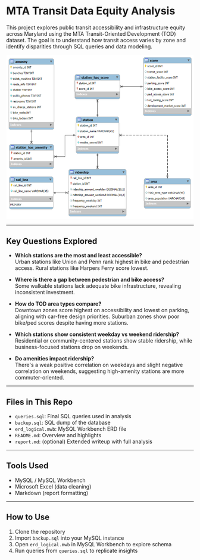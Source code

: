 # MTA Transit Data Equity Analysis

This project explores public transit accessibility and infrastructure equity across Maryland using the MTA Transit-Oriented Development (TOD) dataset. The goal is to understand how transit access varies by zone and identify disparities through SQL queries and data modeling.

![ERD Diagram](mta_transit_erd.png)

---

## Key Questions Explored

- **Which stations are the most and least accessible?**  
  Urban stations like Union and Penn rank highest in bike and pedestrian access. Rural stations like Harpers Ferry score lowest.

- **Where is there a gap between pedestrian and bike access?**  
  Some walkable stations lack adequate bike infrastructure, revealing inconsistent investment.

- **How do TOD area types compare?**  
  Downtown zones score highest on accessibility and lowest on parking, aligning with car-free design priorities. Suburban zones show poor bike/ped scores despite having more stations.

- **Which stations show consistent weekday vs weekend ridership?**  
  Residential or community-centered stations show stable ridership, while business-focused stations drop on weekends.

- **Do amenities impact ridership?**  
  There's a weak positive correlation on weekdays and slight negative correlation on weekends, suggesting high-amenity stations are more commuter-oriented.

---

## Files in This Repo

- `queries.sql`: Final SQL queries used in analysis
- `backup.sql`: SQL dump of the database
- `erd_logical.mwb`: MySQL Workbench ERD file
- `README.md`: Overview and highlights
- `report.md`: (optional) Extended writeup with full analysis

---

## Tools Used

- MySQL / MySQL Workbench
- Microsoft Excel (data cleaning)
- Markdown (report formatting)

---

## How to Use

1. Clone the repository
2. Import `backup.sql` into your MySQL instance
3. Open `erd_logical.mwb` in MySQL Workbench to explore schema
4. Run queries from `queries.sql` to replicate insights
